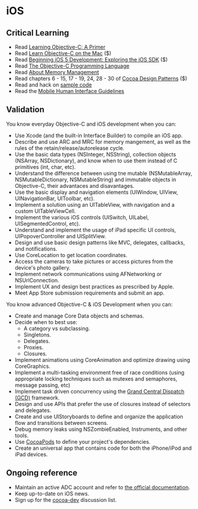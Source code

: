 iOS
===

Critical Learning
-----------------
* Read [Learning Objective-C: A Primer](http://developer.apple.com/library/mac/#referencelibrary/GettingStarted/Learning_Objective-C_A_Primer/_index.html)
* Read [Learn Objective-C on the Mac](http://www.amazon.com/Learn-Objective-C-Mac-For-Apress/dp/1430241888/ref=dp_ob_title_bk) ($)
* Read [Beginning iOS 5 Development: Exploring the iOS SDK](http://www.amazon.com/Beginning-iOS-Development-Exploring-SDK/dp/1430236051/ref=sr_1_2?ie=UTF8&qid=1339041976&sr=8-2) ($)
* Read [The Objective-C Programming Language](http://developer.apple.com/library/mac/#documentation/Cocoa/Conceptual/ObjectiveC/Introduction/introObjectiveC.html)
* Read [About Memory Management](https://developer.apple.com/library/mac/#documentation/Cocoa/Conceptual/MemoryMgmt/Articles/MemoryMgmt.html)
* Read chapters 6 - 15, 17 - 19, 24, 28 - 30 of [Cocoa Design Patterns](http://www.amazon.com/Cocoa-Design-Patterns-Erik-Buck/dp/0321535022/ref=sr_1_1?s=books&ie=UTF8&qid=1339033714&sr=1-1) ($)
* Read and hack on [sample code](https://developer.apple.com/library/ios/navigation/#section=Resource%20Types&topic=Sample%20Code)
* Read the [Mobile Human Interface Guidelines](http://developer.apple.com/library/ios/#documentation/UserExperience/Conceptual/MobileHIG/Introduction/Introduction.html)

Validation
----------

You know everyday Objective-C and iOS development when you can:

* Use Xcode (and the built-in Interface Builder) to compile an iOS app.
* Describe and use ARC and MRC for memory mangement, as well as the rules of the retain/release/autorelease cycle.
* Use the basic data types (NSInteger, NSString), collection objects (NSArray, NSDictionary), and know when to use them instead of C primitives (int, char, etc).
* Understand the difference between using tne mutable (NSMutableArray, NSMutableDictionary, NSMutableString) and immutable objects in Objective-C, their advantaces and disavantages.
* Use the basic display and navigation elements (UIWindow, UIView, UINavigationBar, UIToolbar, etc).
* Implement a solution using an UITableView, with navigation and a custom UITableViewCell.
* Implement the various iOS controls (UISwitch, UILabel, UISegmentedControl, etc).
* Understand and implement the usage of iPad specific UI controls, UIPopoverController and UISplitView.
* Design and use basic design patterns like MVC, delegates, callbacks, and notifications.
* Use CoreLocation to get location coordinates.
* Access the cameras to take pictures or access pictures from the device's photo gallery.
* Implement network communications using AFNetworking or NSUrlConnection.
* Implement UX and design best practices as prescribed by Apple.
* Meet App Store submission requirements and submit an app.

You know advanced Objective-C & iOS Development when you can:

* Create and manage Core Data objects and schemas.
* Decide when to best use:
    * A category vs subclassing.
    * Singletons.
    * Delegates.
    * Proxies.
    * Closures.
* Implement animations using CoreAnimation and optimize drawing using CoreGraphics.
* Implement a multi-tasking environment free of race conditions (using appropriate locking techniques such as mutexes and semaphores, message passing, etc)
* Implement task driven concurrency using the [Grand Central Dispatch (GCD)](http://developer.apple.com/library/ios/#documentation/Performance/Reference/GCD_libdispatch_Ref/Reference/reference.html) framework.
* Design and use APIs that prefer the use of closures instead of selectors and delegates.
* Create and use UIStoryboards to define and organize the application flow and transitions between screens.
* Debug memory leaks using NSZombieEnabled, Instruments, and other tools.
* Use [CocoaPods](https://github.com/CocoaPods/CocoaPods) to define your project's dependencies.
* Create an universal app that contains code for both the iPhone/iPod and iPad devices.

Ongoing reference
-----------------

* Maintain an active ADC account and refer to [the official documentation](https://developer.apple.com).
* Keep up-to-date on iOS news.
* Sign up for the [cocoa-dev](https://lists.apple.com/mailman/listinfo/cocoa-dev) discussion list.
